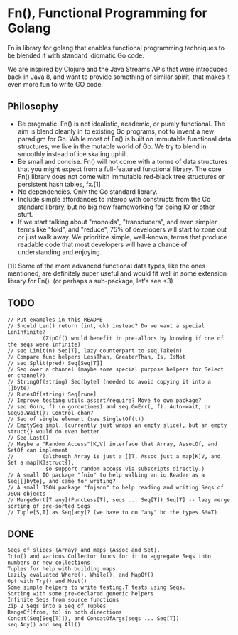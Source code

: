 Fn(), Functional Programming for Golang
====
Fn is library for golang that enables functional programming techniques
to be blended it with standard idiomatic Go code.

We are inspired by Clojure and the Java Streams APIs that were
introduced back in Java 8, and want to provide something of similar spirit,
that makes it even more fun to write GO code.

Philosophy
----
 * Be pragmatic. Fn() is not idealistic, academic, or purely functional.
   The aim is blend cleanly in to existing Go programs, not to invent
   a new paradigm for Go. While most of Fn() is built on immutable functional
   data structures, we live in the mutable world of Go. We try to blend in
   smoothly instead of ice skating uphill.
 * Be small and concise. Fn() will not come with a tonne of data structures
   that you might expect from a full-featured functional library. The
   core Fn() library does not come with immutable red-black tree structures or
   persistent hash tables, fx.[1]
 * No dependencies. Only the Go standard library.
 * Include simple affordances to interop with constructs from the Go standard
   library, but no big new frameworking for doing IO or other stuff.
 * If we start talking about "monoids", "transducers", and even simpler terms
   like "fold", and "reduce", 75% of developers will start to zone out or just walk away.
   We prioritize simple, well-known, terms that produce readable code that most
   developers will have a chance of understanding and enjoying.

[1]: Some of the more advanced functional data types, like the ones mentioned,
are definitely super useful and would fit well in some extension library for Fn().
(or perhaps a sub-package, let's see <3)

TODO
---
```
// Put examples in this README
// Should Len() return (int, ok) instead? Do we want a special LenInfinite?
           (ZipOf() would benefit in pre-allocs by knowing if one of the seqs were infinite)
// seq.Limit(n) Seq[T], lazy counterpart to seq.Take(n)
// Compare func helpers LessThan, GreaterThan, Is, IsNot
// seq.Split(pred) Seq[Seq[T]]
// Seq over a channel (maybe some special purpose helpers for Select on channel?)
// StringOf(string) Seq[byte] (needed to avoid copying it into a []byte)
// RunesOf(string) Seq[rune]
// Improve testing utils assert/require? Move to own package?
// seq.Go(n, f) (n goroutines) and seq.GoErr(, f). Auto-wait, or SeqGo.Wait()? Control chan? 
// Seq of single element (see SingletOf(t))
// EmptySeq impl. (currently just wraps an empty slice), but an empty struct{} would do even better
// Seq.Last()
// Maybe a "Random Access"[K,V] interface that Array, AssocOf, and SetOf can implement
//         (although Array is just a []T, Assoc just a map[K]V, and Set a map[K]struct{},
            so support random access via subscripts directly.) 
// A small IO package "fnio" to help walking an io.Reader as a Seq[[]byte], and same for writing?
// A small JSON package "fnjson" to help reading and writing Seqs of JSON objects
// MergeSort[T any](FuncLess[T], seqs ... Seq[T]) Seq[T] -- lazy merge sorting of pre-sorted Seqs
// Tuple[S,T] as Seq[any]? (we have to do "any" bc the types S!=T)
```

DONE
---
```
Seqs of slices (Array) and maps (Assoc and Set).
Into() and various Collector funcs for it to aggregate Seqs into numbers or new collections
Tuples for help with building maps
Lazily evaluated Where(), While(), and MapOf()
Opt with Try() and Must()
Some simple helpers to write testing.T tests using Seqs.
Sorting with some pre-declared generic helpers
Infinite Seqs from source functions
Zip 2 Seqs into a Seq of Tuples
RangeOf(from, to) in both directions
Concat(Seq[Seq[T]]), and ConcatOfArgs(seqs ... Seq[T])
seq.Any() and seq.All()
```